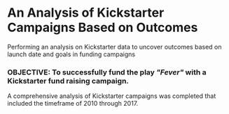# An Analysis of Kickstarter Campaigns Based on Outcomes
Performing an analysis on Kickstarter data to uncover outcomes based on launch date and goals in funding campaigns

### OBJECTIVE: To successfully fund the play *"Fever"* with a Kickstarter fund raising campaign.

A comprehensive analysis of Kickstarter campaigns was completed that included the timeframe of 2010 through 2017.  
